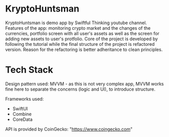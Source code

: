# KryptoHuntsman
KryptoHuntsman is demo app by Swiftful Thinking youtube channel. 
Features of the app: monitoring crypto market and the changes of the currencies, portfolio screen
with all user's assets as well as the screen for adding new assets to user's protfolio.
Core of the project is developed by following the tutorial while
the final structure of the project is refactored version. 
Reason for the refactoring is better adheritance to clean principles. 

# Tech Stack 
Design pattern used: MVVM - as this is not very complex app, MVVM
works fine here to separate the concerns (logic and UI), to
introduce structure.

Frameworks used:
- SwiftUI
- Combine
- CoreData

API is provided by CoinGecko: "https://www.coingecko.com"


 

